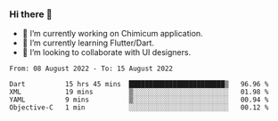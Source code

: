 ### Hi there 👋

<!--
**devcat37/devcat37** is a ✨ _special_ ✨ repository because its `README.md` (this file) appears on your GitHub profile.-->


- 🔭 I’m currently working on Chimicum application.
- 🌱 I’m currently learning Flutter/Dart.
- 👯 I’m looking to collaborate with UI designers.
<!-- - 🤔 I’m looking for help with ... -->

<!--START_SECTION:waka-->

```text
From: 08 August 2022 - To: 15 August 2022

Dart          15 hrs 45 mins  ████████████████████████▒   96.96 %
XML           19 mins         ▒░░░░░░░░░░░░░░░░░░░░░░░░   01.98 %
YAML          9 mins          ▒░░░░░░░░░░░░░░░░░░░░░░░░   00.94 %
Objective-C   1 min           ░░░░░░░░░░░░░░░░░░░░░░░░░   00.12 %
```

<!--END_SECTION:waka-->
